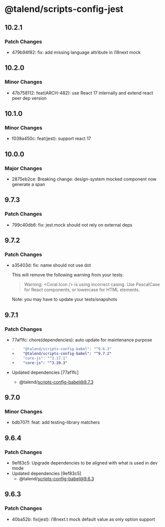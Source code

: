 # @talend/scripts-config-jest

## 10.2.1

### Patch Changes

- 479b94f82: fix: add missing language attribute in i18next mock

## 10.2.0

### Minor Changes

- 47b758112: feat(ARCH-482): use React 17 internally and extend react peer dep version

## 10.1.0

### Minor Changes

- f038a450c: feat(jest): support react 17

## 10.0.0

### Major Changes

- 2875eb2ce: Breaking change: design-system mocked component now generate a span

## 9.7.3

### Patch Changes

- 799c40db6: fix: jest.mock should not rely on external deps

## 9.7.2

### Patch Changes

- a35403d: fix: name should not use dot

  This will remove the following warning from your tests:

  > Warning: <Coral.Icon /> is using incorrect casing. Use PascalCase for React components, or lowercase for HTML elements.

  Note: you may have to update your tests/snapshots

## 9.7.1

### Patch Changes

- 77af1fc: chore(dependencies): auto update for maintenance purpose

  ```diff
  -    "@talend/scripts-config-babel": "^9.6.3"
  +    "@talend/scripts-config-babel": "^9.7.2"
  -    "core-js": "^3.17.1"
  +    "core-js": "^3.20.3"
  ```

- Updated dependencies [77af1fc]
  - @talend/scripts-config-babel@9.7.3

## 9.7.0

### Minor Changes

- bdb707f: feat: add testing-library matchers

## 9.6.4

### Patch Changes

- 9ef83c5: Upgrade dependencies to be aligned with what is used in dev mode
- Updated dependencies [9ef83c5]
  - @talend/scripts-config-babel@9.6.3

## 9.6.3

### Patch Changes

- 40ba52b: fix(jest): i18next.t mock default value as only option support
